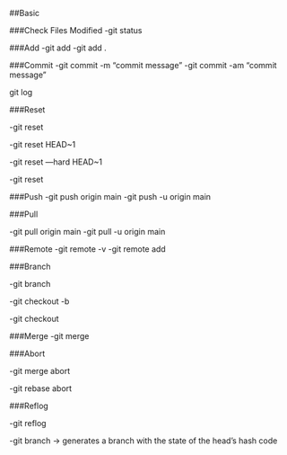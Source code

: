 ##Basic

###Check Files Modified
-git status

###Add
-git add <file-name> 
-git add .

###Commit
-git commit -m “commit message”
-git commit -am “commit message”

git log

###Reset

-git reset <file-name>

-git reset HEAD~1

-git reset —hard HEAD~1

-git reset <commit-hash>

###Push
-git push origin main
-git push -u origin main

###Pull 

-git pull origin main
-git pull -u origin main

###Remote
-git remote -v
-git remote add <remote-name> <remote-url>

###Branch

-git branch

-git checkout -b <branch-name>

-git checkout <branch-name>

###Merge
-git merge <branch-name>

###Abort

-git merge abort

-git rebase abort

###Reflog

-git reflog

-git branch <branch-name> <hash-code> 
-> generates a branch with the state of the head’s hash code
